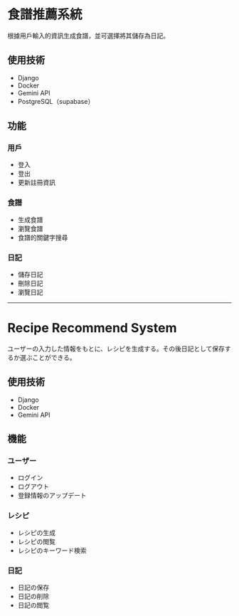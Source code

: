 # 食譜推薦系統  
根據用戶輸入的資訊生成食譜，並可選擇將其儲存為日記。

## 使用技術  
- Django  
- Docker  
- Gemini API  
- PostgreSQL（supabase）  

## 功能  
### 用戶  
- 登入  
- 登出  
- 更新註冊資訊  

### 食譜  
- 生成食譜  
- 瀏覽食譜  
- 食譜的關鍵字搜尋  

### 日記  
- 儲存日記  
- 刪除日記  
- 瀏覽日記  

--- 

# Recipe Recommend System
ユーザーの入力した情報をもとに、レシピを生成する。その後日記として保存するか選ぶことができる。
## 使用技術
- Django
- Docker
- Gemini API

## 機能
### ユーザー
- ログイン
- ログアウト
- 登録情報のアップデート
### レシピ
- レシピの生成
- レシピの閲覧
- レシピのキーワード検索
### 日記
- 日記の保存
- 日記の削除
- 日記の閲覧